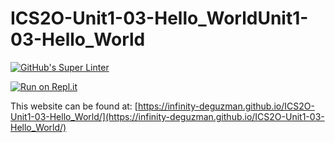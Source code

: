 # ICS2O-Unit1-03-Hello_WorldUnit1-03-Hello_World
[![GitHub's Super Linter](https://github.com/Infinity-deGuzman/ICS2O-Unit1-03-Hello_World/workflows/GitHub's%20Super%20Linter/badge.svg)](https://github.com/<Infinity-deGuzman>/ICS2O-Unit1-03-Hello_World/actions)

[![Run on Repl.it](https://repl.it/badge/github/Infinity-deGuzman/ICS2O-Unit1-03-Hello_World)](https://repl.it/github/Infinity-deGuzman/ICS2O-Unit1-03-Hello_World)

This website can be found at: [https://infinity-deguzman.github.io/ICS2O-Unit1-03-Hello_World/](https://infinity-deguzman.github.io/ICS2O-Unit1-03-Hello_World/)
